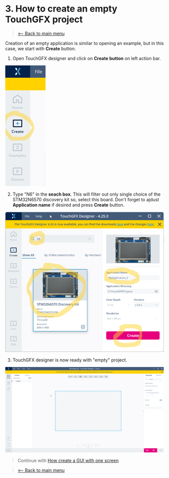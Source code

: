 # 3. How to create an empty TouchGFX project
> [<-- Back to main menu](README.md)

Creation of an empty application is similar to opening an example, but in this case, we start with **Create** button.

1. Open TouchGFX designer and click on **Create button** on left action bar.

![](imgs/create.png)

2. Type "N6" in the **seach box**. This will filter out only single choice of the STM32N6570 discovery kit so, select this board. Don't forget to ajdust **Application name** if desired and press **Create** button.

![](imgs/selectandcreate.png)

3. TouchGFX designer is now ready with "empty" project.

![](imgs/TouchGFXDesigner-4.25.0_empty.png)

> Continue with [How create a GUI with one screen](04_How_to_create_GUI_with_one_screen.md)

> [<-- Back to main menu](README.md)